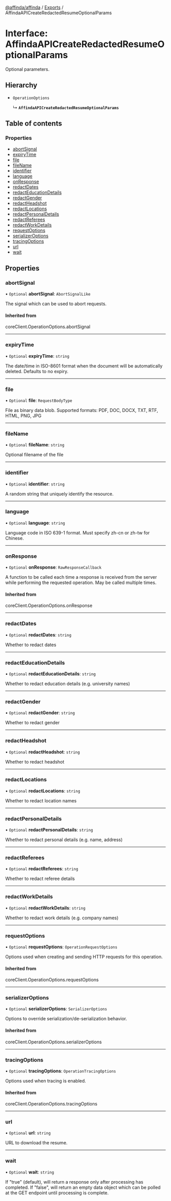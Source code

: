 [@affinda/affinda](../README.md) / [Exports](../modules.md) / AffindaAPICreateRedactedResumeOptionalParams

# Interface: AffindaAPICreateRedactedResumeOptionalParams

Optional parameters.

## Hierarchy

- `OperationOptions`

  ↳ **`AffindaAPICreateRedactedResumeOptionalParams`**

## Table of contents

### Properties

- [abortSignal](AffindaAPICreateRedactedResumeOptionalParams.md#abortsignal)
- [expiryTime](AffindaAPICreateRedactedResumeOptionalParams.md#expirytime)
- [file](AffindaAPICreateRedactedResumeOptionalParams.md#file)
- [fileName](AffindaAPICreateRedactedResumeOptionalParams.md#filename)
- [identifier](AffindaAPICreateRedactedResumeOptionalParams.md#identifier)
- [language](AffindaAPICreateRedactedResumeOptionalParams.md#language)
- [onResponse](AffindaAPICreateRedactedResumeOptionalParams.md#onresponse)
- [redactDates](AffindaAPICreateRedactedResumeOptionalParams.md#redactdates)
- [redactEducationDetails](AffindaAPICreateRedactedResumeOptionalParams.md#redacteducationdetails)
- [redactGender](AffindaAPICreateRedactedResumeOptionalParams.md#redactgender)
- [redactHeadshot](AffindaAPICreateRedactedResumeOptionalParams.md#redactheadshot)
- [redactLocations](AffindaAPICreateRedactedResumeOptionalParams.md#redactlocations)
- [redactPersonalDetails](AffindaAPICreateRedactedResumeOptionalParams.md#redactpersonaldetails)
- [redactReferees](AffindaAPICreateRedactedResumeOptionalParams.md#redactreferees)
- [redactWorkDetails](AffindaAPICreateRedactedResumeOptionalParams.md#redactworkdetails)
- [requestOptions](AffindaAPICreateRedactedResumeOptionalParams.md#requestoptions)
- [serializerOptions](AffindaAPICreateRedactedResumeOptionalParams.md#serializeroptions)
- [tracingOptions](AffindaAPICreateRedactedResumeOptionalParams.md#tracingoptions)
- [url](AffindaAPICreateRedactedResumeOptionalParams.md#url)
- [wait](AffindaAPICreateRedactedResumeOptionalParams.md#wait)

## Properties

### abortSignal

• `Optional` **abortSignal**: `AbortSignalLike`

The signal which can be used to abort requests.

#### Inherited from

coreClient.OperationOptions.abortSignal

___

### expiryTime

• `Optional` **expiryTime**: `string`

The date/time in ISO-8601 format when the document will be automatically deleted.  Defaults to no expiry.

___

### file

• `Optional` **file**: `RequestBodyType`

File as binary data blob. Supported formats: PDF, DOC, DOCX, TXT, RTF, HTML, PNG, JPG

___

### fileName

• `Optional` **fileName**: `string`

Optional filename of the file

___

### identifier

• `Optional` **identifier**: `string`

A random string that uniquely identify the resource.

___

### language

• `Optional` **language**: `string`

Language code in ISO 639-1 format. Must specify zh-cn or zh-tw for Chinese.

___

### onResponse

• `Optional` **onResponse**: `RawResponseCallback`

A function to be called each time a response is received from the server
while performing the requested operation.
May be called multiple times.

#### Inherited from

coreClient.OperationOptions.onResponse

___

### redactDates

• `Optional` **redactDates**: `string`

Whether to redact dates

___

### redactEducationDetails

• `Optional` **redactEducationDetails**: `string`

Whether to redact education details (e.g. university names)

___

### redactGender

• `Optional` **redactGender**: `string`

Whether to redact gender

___

### redactHeadshot

• `Optional` **redactHeadshot**: `string`

Whether to redact headshot

___

### redactLocations

• `Optional` **redactLocations**: `string`

Whether to redact location names

___

### redactPersonalDetails

• `Optional` **redactPersonalDetails**: `string`

Whether to redact personal details (e.g. name, address)

___

### redactReferees

• `Optional` **redactReferees**: `string`

Whether to redact referee details

___

### redactWorkDetails

• `Optional` **redactWorkDetails**: `string`

Whether to redact work details (e.g. company names)

___

### requestOptions

• `Optional` **requestOptions**: `OperationRequestOptions`

Options used when creating and sending HTTP requests for this operation.

#### Inherited from

coreClient.OperationOptions.requestOptions

___

### serializerOptions

• `Optional` **serializerOptions**: `SerializerOptions`

Options to override serialization/de-serialization behavior.

#### Inherited from

coreClient.OperationOptions.serializerOptions

___

### tracingOptions

• `Optional` **tracingOptions**: `OperationTracingOptions`

Options used when tracing is enabled.

#### Inherited from

coreClient.OperationOptions.tracingOptions

___

### url

• `Optional` **url**: `string`

URL to download the resume.

___

### wait

• `Optional` **wait**: `string`

If "true" (default), will return a response only after processing has completed. If "false", will return an empty data object which can be polled at the GET endpoint until processing is complete.
